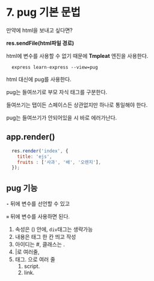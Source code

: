 # 7. pug 기본 문법
만약에 html을 보내고 싶다면?

__res.sendFile(html파일 경로)__

html에 변수를 사용할 수 없기 때문에 **Tmpleat** 엔진을 사용한다.

```
  express learn-express --view=pug
```

html 대신에 pug를 사용한다.

pug는 들여쓰기로 부모 자식 태그를 구분한다.

들여쓰기는 탭이든 스페이스든 상관없지만 하나로 통일해야 한다.

pug는 들여쓰기가 안되어있을 시 바로 에러가난다.

## app.render()
```javascript
  res.render('index', { 
    title: 'ejs',
    fruits : ['사과', '배', '오렌지'], 
  });
```

## pug 기능 
**`-`** 뒤에 변수를 선언할 수 있고 

**`=`** 뒤에 변수를 사용하면 된다.

1. 속성은 () 안에, `div`태그는 생략가능 
2. 내용은 태그 한 칸 띄고 작성
3. 아이디는 #, 클래스는 . 
4. |로 여러줄, 
5. 태그. 으로 여러 줄
   1. script.
   2. link.